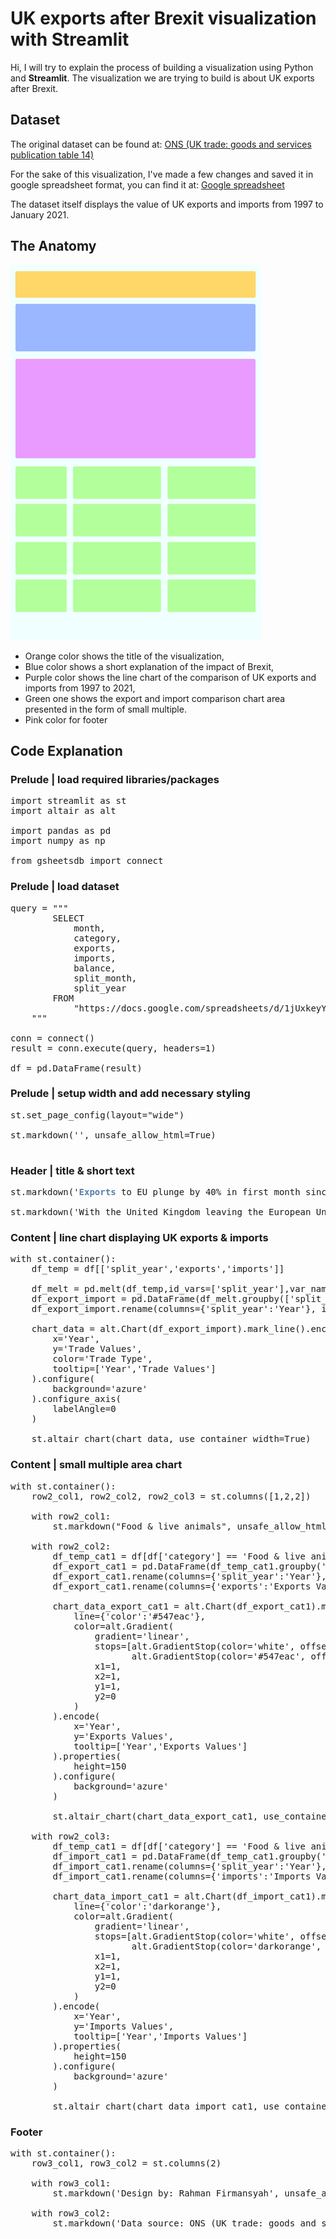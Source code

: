 # UK exports after Brexit visualization with Streamlit

Hi, I will try to explain the process of building a visualization using Python and **Streamlit**.  The visualization we are trying to build is about UK exports after Brexit.

## Dataset

The original dataset can be found at:
[ONS (UK trade: goods and services publication table 14)](https://www.ons.gov.uk/economy/nationalaccounts/balanceofpayments/datasets/uktradegoodsandservicespublicationtables)

For the sake of this visualization, I've made a few changes and saved it in google spreadsheet format, you can find it at:
[Google spreadsheet](https://docs.google.com/spreadsheets/d/1jUxkeyYX2D9Xss-ojTAcKVrkXalrCHEVQeDM0PfNb8E/)

The dataset itself displays the value of UK exports and imports from 1997 to January 2021.

## The Anatomy

![enter image description here](https://github.com/RFirmansyah/streamlit-uk-exports/blob/0e5ac4dec1f3de565ce7d2f2f58b3ed462a72240/media/anatomy.png) 

 - Orange color shows the title of the visualization, 
 - Blue color shows a short explanation of the impact of Brexit, 
 - Purple color shows the line chart of the comparison of UK exports and imports from 1997 to 2021, 
 - Green one shows the export and import comparison chart area presented in the form of small multiple.
 - Pink color for footer

## Code Explanation

### Prelude | load required libraries/packages

<pre>
import streamlit as st  
import altair as alt

import pandas as pd
import numpy as np

from gsheetsdb import connect
</pre>

### Prelude | load dataset

<pre>
query = """
        SELECT
            month,
            category,
            exports,        
            imports,
            balance,
            split_month,
            split_year
        FROM
            "https://docs.google.com/spreadsheets/d/1jUxkeyYX2D9Xss-ojTAcKVrkXalrCHEVQeDM0PfNb8E/"  
    """ 
 
conn = connect()
result = conn.execute(query, headers=1)

df = pd.DataFrame(result)
</pre>

### Prelude | setup width and add necessary styling

<pre>
st.set_page_config(layout="wide")

st.markdown('<style>.css-18e3th9{width: 75% !important; padding: 1rem;} .css-fg4pbf{background: azure none repeat scroll 0% 0%}</style>', unsafe_allow_html=True)
</pre>

### Header | title & short text

<pre>
st.markdown('<h1`><b style="color: #547eac;">Exports</b> to EU plunge by 40% in first month since Brexit</h1`>', unsafe_allow_html=True)

st.markdown('<p`>With the United Kingdom leaving the European Union at the end of January 2020, as well as the start of an 11 month transition period, it will have quite a negative impact on the UK economy.</p`><p`>In the trade sector, especially exports and imports, there was a sharp decline in the first quarter of 2020. Although during the transition period the United Kingdom remained subject to European Union law, it remained part of the EU Customs Union and the European Single Market.</p`>', unsafe_allow_html=True)
</pre>

### Content | line chart displaying UK exports & imports

<pre>
with st.container():             
    df_temp = df[['split_year','exports','imports']]
    
    df_melt = pd.melt(df_temp,id_vars=['split_year'],var_name='Trade Type', value_name='Trade Values')
    df_export_import = pd.DataFrame(df_melt.groupby(['split_year','Trade Type'])['Trade Values'].sum()).reset_index()  
    df_export_import.rename(columns={'split_year':'Year'}, inplace=True)
    
    chart_data = alt.Chart(df_export_import).mark_line().encode(
        x='Year',
        y='Trade Values',
        color='Trade Type',               
        tooltip=['Year','Trade Values']
    ).configure(
        background='azure'
    ).configure_axis(
        labelAngle=0
    ) 
    
    st.altair_chart(chart_data, use_container_width=True)
</pre>

### Content | small multiple area chart

<pre>
with st.container():
    row2_col1, row2_col2, row2_col3 = st.columns([1,2,2])
    
    with row2_col1:
        st.markdown("<h5`>Food & live animals</h5`>", unsafe_allow_html=True)            
    
    with row2_col2:         
        df_temp_cat1 = df[df['category'] == 'Food & live animals'][['split_year','exports']]
        df_export_cat1 = pd.DataFrame(df_temp_cat1.groupby('split_year')['exports'].sum()).reset_index()
        df_export_cat1.rename(columns={'split_year':'Year'}, inplace=True)
        df_export_cat1.rename(columns={'exports':'Exports Values'}, inplace=True)
        
        chart_data_export_cat1 = alt.Chart(df_export_cat1).mark_area(
            line={'color':'#547eac'},
            color=alt.Gradient(
                gradient='linear',
                stops=[alt.GradientStop(color='white', offset=0),
                       alt.GradientStop(color='#547eac', offset=1)],
                x1=1,
                x2=1,
                y1=1,
                y2=0
            )
        ).encode(
            x='Year',
            y='Exports Values',
            tooltip=['Year','Exports Values']
        ).properties(
            height=150
        ).configure(
            background='azure'
        )  
        
        st.altair_chart(chart_data_export_cat1, use_container_width=True)
        
    with row2_col3:
        df_temp_cat1 = df[df['category'] == 'Food & live animals'][['split_year','imports']]
        df_import_cat1 = pd.DataFrame(df_temp_cat1.groupby('split_year')['imports'].sum()).reset_index()
        df_import_cat1.rename(columns={'split_year':'Year'}, inplace=True)
        df_import_cat1.rename(columns={'imports':'Imports Values'}, inplace=True)
        
        chart_data_import_cat1 = alt.Chart(df_import_cat1).mark_area(
            line={'color':'darkorange'},
            color=alt.Gradient(
                gradient='linear',
                stops=[alt.GradientStop(color='white', offset=0),
                       alt.GradientStop(color='darkorange', offset=1)],
                x1=1,
                x2=1,
                y1=1,
                y2=0
            )
        ).encode(
            x='Year',
            y='Imports Values',
            tooltip=['Year','Imports Values']
        ).properties(
            height=150
        ).configure(
            background='azure'
        ) 
        
        st.altair_chart(chart_data_import_cat1, use_container_width=True)
</pre>

### Footer

<pre>
with st.container():
    row3_col1, row3_col2 = st.columns(2)
    
    with row3_col1:
        st.markdown('<div` style="text-align: left;">Design by: <a` href="https://www.linkedin.com/in/rahman-firmansyah-79283512b" target="_blank">Rahman Firmansyah</a`></div`>', unsafe_allow_html=True)
        
    with row3_col2:
        st.markdown('<div` style="text-align: right;">Data source: <a` href="https://www.ons.gov.uk/economy/nationalaccounts/balanceofpayments/datasets/uktradegoodsandservicespublicationtables">ONS (UK trade: goods and services publication table 14)</a`></div`>', unsafe_allow_html=True)
</pre>
